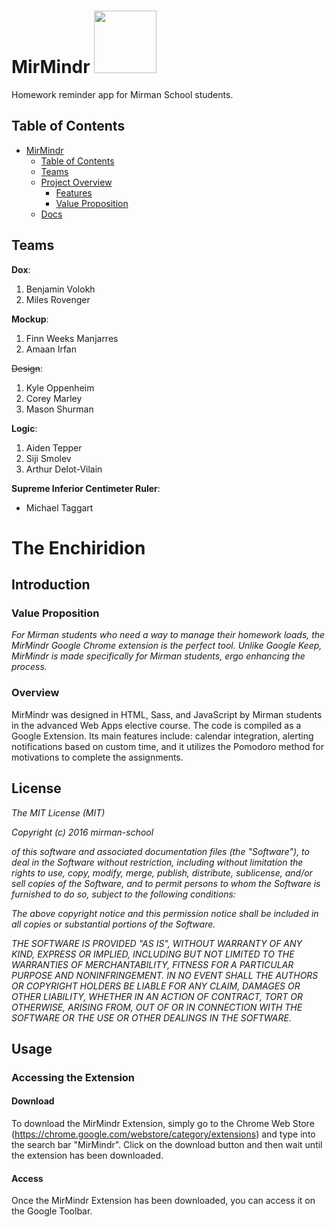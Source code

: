 # MirMindr <img src="http://www.k12academics.com/sites/default/files/Mirmanwallgatesweb.jpg" width="100">
Homework reminder app for Mirman School students.

## Table of Contents
- [MirMindr ](#mirmindr-img-srchttpwwwk12academicscomsitesdefaultfilesmirmanwallgateswebjpg-width100)
	- [Table of Contents](#table-of-contents)
	- [Teams](#teams)
	- [Project Overview](#project-overview)
		- [Features](#features)
		- [Value Proposition](#value-proposition)
	- [Docs](#docs)

## Teams
**Dox**:
1. Benjamin Volokh
2. Miles Rovenger

**Mockup**:
1. Finn Weeks Manjarres
2. Amaan Irfan

~~Design~~:
1. Kyle Oppenheim
2. Corey Marley
3. Mason Shurman

**Logic**:
1. Aiden Tepper
2. Siji Smolev
3. Arthur Delot-Vilain

**Supreme Inferior Centimeter Ruler**:
* Michael Taggart

# The Enchiridion

## Introduction

### Value Proposition
*For Mirman students who need a way to manage their homework loads, the MirMindr Google Chrome extension is the perfect tool. Unlike Google Keep, MirMindr is made specifically for Mirman students, ergo enhancing the process.*

### Overview
MirMindr was designed in HTML, Sass, and JavaScript by Mirman students in the advanced Web Apps elective course. The code is compiled as a Google Extension. Its main features include: calendar integration, alerting notifications based on custom time, and it utilizes the Pomodoro method for motivations to complete the assignments.

## License
*The MIT License (MIT)*

*Copyright (c) 2016 mirman-school*

*of this software and associated documentation files (the "Software"), to deal
in the Software without restriction, including without limitation the rights
to use, copy, modify, merge, publish, distribute, sublicense, and/or sell
copies of the Software, and to permit persons to whom the Software is
furnished to do so, subject to the following conditions:*

*The above copyright notice and this permission notice shall be included in all
copies or substantial portions of the Software.*

*THE SOFTWARE IS PROVIDED "AS IS", WITHOUT WARRANTY OF ANY KIND, EXPRESS OR
IMPLIED, INCLUDING BUT NOT LIMITED TO THE WARRANTIES OF MERCHANTABILITY,
FITNESS FOR A PARTICULAR PURPOSE AND NONINFRINGEMENT. IN NO EVENT SHALL THE
AUTHORS OR COPYRIGHT HOLDERS BE LIABLE FOR ANY CLAIM, DAMAGES OR OTHER
LIABILITY, WHETHER IN AN ACTION OF CONTRACT, TORT OR OTHERWISE, ARISING FROM,
OUT OF OR IN CONNECTION WITH THE SOFTWARE OR THE USE OR OTHER DEALINGS IN THE
SOFTWARE.*

## Usage

### Accessing the Extension

#### Download
To download the MirMindr Extension, simply go to the Chrome Web Store (https://chrome.google.com/webstore/category/extensions) and type into the search bar "MirMindr". Click on the download button and then wait until the extension has been downloaded.

#### Access
Once the MirMindr Extension has been downloaded, you can access it on the Google Toolbar.
